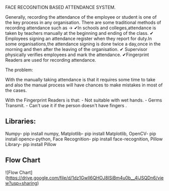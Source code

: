 FACE RECOGNITION BASED ATTENDANCE SYSTEM.

Generally, recording the attendance of the employee or student is one of the key process in any organisation. There are some traditional methods of recording attendance such as -> ✔In schools and colleges,attendance is taken by teachers manually at the beginning and ending of the class. ✔ Employees signing an attendance register when they report for duty.In some organisations,the attendance signing is done twice a day,once in the morning and then after the leaving of the organisation. ✔ Supervisor physically verifies employees and mark the attendance. ✔Fingerprint Readers are used for recording attendance. 

The problem:

 With the manually taking attendance is that it requires some time to take and also the manual process will have chances to make mistakes in most of the cases.

With the Fingerprint Readers is that:
    - Not suitable with wet hands.
    - Germs Transmit.
    - Can't use it if the person doesn't have fingers .
## Libraries:
Numpy-
      pip install numpy,
Matplotlib-
      pip install Matplotlib,
OpenCV-
      pip install opencv-python,
Face Recognition-
     pip install face-recognition,
Pillow Library-
     pip install Pillow
                    
## Flow Chart

![Flow Chart] (https://drive.google.com/file/d/1dz1GwIl6QHOJ8ISiBm4u0b__4IJSQDn6/view?usp=sharing)
